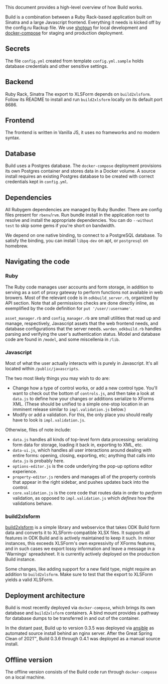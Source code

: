 This document provides a high-level overview of how Build works.

Build is a combination between a Ruby Rack-based application built on Sinatra and a large Javascript frontend. 
Everything it needs is kicked off by the config.ru Rackup file. 
We use [shotgun](https://github.com/rtomayko/shotgun) for local development and 
[docker-compose](https://docs.docker.com/compose/) for staging and production deployment.

## Secrets
The file `config.yml` created from template `config.yml.sample` holds database credentials and other sensitive settings.

## Backend
Ruby Rack, Sinatra
The export to XLSForm depends on `build2xlsform`. Follow its README to install and run `build2xlsform` locally on its default port 8686.


## Frontend 
The frontend is written in Vanilla JS, it uses no frameworks and no modern syntax.

## Database
Build uses a Postgres database.
The `docker-compose` deployment provisions its own Postgres container and stores data in a Docker volume.
A source install requires an existing Postgres database to be created with correct credentials kept in `config.yml`.


## Dependencies
<!-- Ruby, Ruby env, system libraries -->
All Rubygem dependencies are managed by Ruby Bundler. There are config files present for `rbenv`/`rvm`. 
Run bundle install in the application root to resolve and install the appropriate dependencies. 
You can do `--without test` to skip some gems if you're short on bandwidth.

We depend on one native binding, to connect to a PostgreSQL database. 
To satisfy the binding, you can install `libpq-dev` on apt, or `postgresql` on homebrew.


## Navigating the code
### Ruby

The Ruby code manages user accounts and form storage, in addition to serving as a sort of proxy gateway to perform functions not available in web browers. Most of the relevant code is in `odkbuild_server.rb`, organized by API section. Note that all permissions checks are done directly inline, as exemplified by the code definition for `put '/user/:username'`.

`asset_manager.rb` and `config_manager.rb` are small utilities that read up and manage, respectively, Javascript assets that the web frontend needs, and database configurations that the server needs. `warden_odkbuild.rb` handles parsing and verifying the user's authentication status. Model and database code are found in `/model`, and some miscellenia in `/lib`.

### Javascript

Most of what the user actually interacts with is purely in Javascript. It's all located within `/public/javascripts`.

The two most likely things you may wish to do are:

* Change how a type of control works, or add a new control type. You'll want to check out the bottom of `controls.js`, and then take a look at `data.js` to define how your changes or additions serialize to XForms XML. (These should be unified to a simple one-stop location in an imminent release similar to `impl.validation.js` below.)
* Modify or add a validation. For this, the only place you should really have to look is `impl.validation.js`.

Otherwise, files of note include:

* `data.js` handles all kinds of top-level form data processing: serializing form data for storage, loading it back in, exporting to XML, etc.
* `data-ui.js`, which handles all user interactions around dealing with entire forms: opening, closing, exporting, etc; anything that calls into `data.js` is probably here.
* `options-editor.js` is the code underlying the pop-up options editor experience.
* `property-editor.js` renders and manages all of the property controls that appear in the right sidebar, and pushes updates back into the control.
* `core.validation.js` is the core code that routes data in order to _perform_ validation, as opposed to `impl.validation.js` which _defines_ how the validations behave.

### build2xlsform
[build2xlsform](https://github.com/getodk/build2xlsform) is a simple library and webservice that takes ODK Build form data and converts it to XLSForm-compatible XLSX files. It supports all features in ODK Build and is actively maintained to keep it such. In minor instances, this exceeds XLSForm's own expressivity of XForms features, and in such cases we export lossy information and leave a message in a 'Warnings' spreadsheet. It is currently actively deployed on the production Build instance.

Some changes, like adding support for a new field type, might require an addition to `build2xlsform`. Make sure to test that the export to XLSForm yields a valid XLSForm.


## Deployment architecture
<!-- Docker-compose -->
Build is most recently deployed via `docker-compose`, which brings its own database and `build2xlsform` containers.
A bind mount provides a pathway for database dumps to be transferred in and out of the container.

<!-- Historical: ansible, source -->
In the distant past, Build up to version 0.3.5 was deployed via 
[ansible](https://github.com/getodk/build/tree/ansible-deployment) as automated source install behind an nginx server.
After the Great Spring Clean of 2021&trade;, Build 0.3.6 through 0.4.1 was deployed as a manual source install.

## Offline version
<!-- Run docker-compose locally. -->
The offline version consists of the Build code run through `docker-compose` on a local machine.

